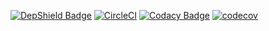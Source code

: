 [![DepShield Badge](https://depshield.sonatype.org/badges/amartyushov/worktrack/depshield.svg)](https://depshield.github.io)
[![CircleCI](https://circleci.com/gh/amartyushov/teacher-review.svg?style=svg)](https://circleci.com/gh/amartyushov/teacher-review)
[![Codacy Badge](https://api.codacy.com/project/badge/Grade/e42a6e2c22a04e149488f6331786edf5)](https://www.codacy.com/app/amartyushov/worktrack?utm_source=github.com&amp;utm_medium=referral&amp;utm_content=amartyushov/worktrack&amp;utm_campaign=Badge_Grade)
[![codecov](https://codecov.io/gh/amartyushov/teacher-review/branch/master/graph/badge.svg)](https://codecov.io/gh/amartyushov/teacher-review)

